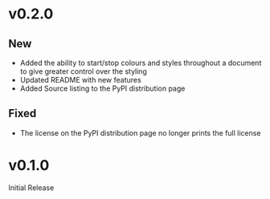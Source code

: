 # v0.2.0
## New
- Added the ability to start/stop colours and styles throughout a document to give greater control over the styling
- Updated README with new features
- Added Source listing to the PyPI distribution page

## Fixed
- The license on the PyPI distribution page no longer prints the full license

# v0.1.0
Initial Release